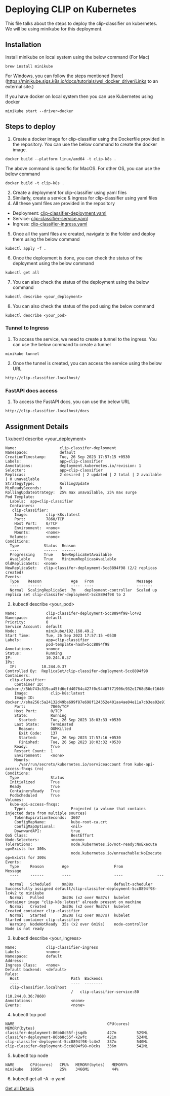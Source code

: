 # Deploying CLIP on Kubernetes

This file talks about the steps to deploy the clip-classifier on kubernetes. We will be using minikube for this deployment.

## Installation

Install minikube on local system using the below command (For Mac)
```
brew install minikube
```
For Windows, you can follow the steps mentioned [here](https://minikube.sigs.k8s.io/docs/tutorials/wsl_docker_driver/Links to an external site.)

If you have docker on local system then you can use Kubernetes using docker

```
minikube start --driver=docker
```

## Steps to deploy

1. Create a docker image for clip-classifier using the Dockerfile provided in the repository. You can use the below command to create the docker image.

```
docker build --platform linux/amd64 -t clip-k8s .
```
The above command is specific for MacOS. For other OS, you can use the below command

```
docker build -t clip-k8s .
```

2. Create a deployment for clip-classifier using yaml files
3. Similarly, create a service & ingress for clip-classifier using yaml files
4. All these yaml files are provided in the repository
  * Deployment: [clip-classifier-deployment.yaml](https://github.com/shariqfarhan/EMLOV3/blob/Main/Assignment_16/Assignment/clip-deployment.yaml)
  * Service: [clip-classifier-service.yaml](https://github.com/shariqfarhan/EMLOV3/blob/Main/Assignment_16/Assignment/clip-service.yaml)
  * Ingress: [clip-classifier-ingress.yaml](https://github.com/shariqfarhan/EMLOV3/blob/Main/Assignment_16/Assignment/clip-ingress.yaml)
5. Once all the yaml files are created, navigate to the folder and deploy them using the below command
```
kubectl apply -f .
```
6. Once the deployment is done, you can check the status of the deployment using the below command
```
kubectl get all
```
7. You can also check the status of the deployment using the below command
```
kubectl describe <your_deployment>
```
8. You can also check the status of the pod using the below command
```
kubectl describe <your_pod>
```
### Tunnel to Ingress
1. To access the service, we need to create a tunnel to the ingress. You can use the below command to create a tunnel
```
minikube tunnel
```
2. Once the tunnel is created, you can access the service using the below URL
```
http://clip-classifier.localhost/
```

### FastAPI docs access

1. To access the FastAPI docs, you can use the below URL
```
http://clip-classifier.localhost/docs
```


## Assignment Details
1.kubectl describe <your_deployment>

```
Name:                   clip-classifer-deployment
Namespace:              default
CreationTimestamp:      Tue, 26 Sep 2023 17:57:15 +0530
Labels:                 app=clip-classifier
Annotations:            deployment.kubernetes.io/revision: 1
Selector:               app=clip-classifier
Replicas:               2 desired | 2 updated | 2 total | 2 available | 0 unavailable
StrategyType:           RollingUpdate
MinReadySeconds:        0
RollingUpdateStrategy:  25% max unavailable, 25% max surge
Pod Template:
  Labels:  app=clip-classifier
  Containers:
   clip-classifier:
    Image:        clip-k8s:latest
    Port:         7860/TCP
    Host Port:    0/TCP
    Environment:  <none>
    Mounts:       <none>
  Volumes:        <none>
Conditions:
  Type           Status  Reason
  ----           ------  ------
  Progressing    True    NewReplicaSetAvailable
  Available      True    MinimumReplicasAvailable
OldReplicaSets:  <none>
NewReplicaSet:   clip-classifer-deployment-5cc8894f98 (2/2 replicas created)
Events:
  Type    Reason             Age   From                   Message
  ----    ------             ----  ----                   -------
  Normal  ScalingReplicaSet  7m    deployment-controller  Scaled up replica set clip-classifer-deployment-5cc8894f98 to 2
```

2. kubectl describe <your_pod>

```
Name:             clip-classifer-deployment-5cc8894f98-lc4v2
Namespace:        default
Priority:         0
Service Account:  default
Node:             minikube/192.168.49.2
Start Time:       Tue, 26 Sep 2023 17:57:15 +0530
Labels:           app=clip-classifier
                  pod-template-hash=5cc8894f98
Annotations:      <none>
Status:           Running
IP:               10.244.0.37
IPs:
  IP:           10.244.0.37
Controlled By:  ReplicaSet/clip-classifer-deployment-5cc8894f98
Containers:
  clip-classifier:
    Container ID:   docker://5bb743c319ca45fd6efd40764c427f0c94467f71906c932e1768d50ef1646fb3
    Image:          clip-k8s:latest
    Image ID:       docker://sha256:5a24132d49ba699f87e698f124352e401aa4ae04e11a7cb3ea02e91a9f63a17e
    Port:           7860/TCP
    Host Port:      0/TCP
    State:          Running
      Started:      Tue, 26 Sep 2023 18:03:33 +0530
    Last State:     Terminated
      Reason:       OOMKilled
      Exit Code:    137
      Started:      Tue, 26 Sep 2023 17:57:16 +0530
      Finished:     Tue, 26 Sep 2023 18:03:32 +0530
    Ready:          True
    Restart Count:  1
    Environment:    <none>
    Mounts:
      /var/run/secrets/kubernetes.io/serviceaccount from kube-api-access-fhxqs (ro)
Conditions:
  Type              Status
  Initialized       True
  Ready             True
  ContainersReady   True
  PodScheduled      True
Volumes:
  kube-api-access-fhxqs:
    Type:                    Projected (a volume that contains injected data from multiple sources)
    TokenExpirationSeconds:  3607
    ConfigMapName:           kube-root-ca.crt
    ConfigMapOptional:       <nil>
    DownwardAPI:             true
QoS Class:                   BestEffort
Node-Selectors:              <none>
Tolerations:                 node.kubernetes.io/not-ready:NoExecute op=Exists for 300s
                             node.kubernetes.io/unreachable:NoExecute op=Exists for 300s
Events:
  Type     Reason        Age                    From               Message
  ----     ------        ----                   ----               -------
  Normal   Scheduled     9m38s                  default-scheduler  Successfully assigned default/clip-classifer-deployment-5cc8894f98-lc4v2 to minikube
  Normal   Pulled        3m20s (x2 over 9m37s)  kubelet            Container image "clip-k8s:latest" already present on machine
  Normal   Created       3m20s (x2 over 9m37s)  kubelet            Created container clip-classifier
  Normal   Started       3m20s (x2 over 9m37s)  kubelet            Started container clip-classifier
  Warning  NodeNotReady  35s (x2 over 6m19s)    node-controller    Node is not ready
```

3. kubectl describe <your_ingress>

```
Name:             clip-classifier-ingress
Labels:           <none>
Namespace:        default
Address:
Ingress Class:    <none>
Default backend:  <default>
Rules:
  Host                       Path  Backends
  ----                       ----  --------
  clip-classifier.localhost
                             /   clip-classifier-service:80 (10.244.0.36:7860)
Annotations:                 <none>
Events:                      <none>
```

4. kubectl top pod

```
NAME                                         CPU(cores)   MEMORY(bytes)
classifer-deployment-86bb8c55f-jsqdb         427m         529Mi
classifer-deployment-86bb8c55f-k2wfc         421m         524Mi
clip-classifer-deployment-5cc8894f98-lc4v2   337m         540Mi
clip-classifer-deployment-5cc8894f98-n8cks   336m         542Mi
```

5. kubectl top node

```
NAME       CPU(cores)   CPU%   MEMORY(bytes)   MEMORY%
minikube   1005m        25%    3466Mi          44%
```

6. kubectl get all -A -o yaml

[Get all Details](https://github.com/shariqfarhan/EMLOV3/blob/Main/Assignment_16/Assignment/backup.yaml)
